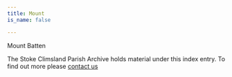 ```yaml
---
title: Mount
is_name: false

---
```


Mount Batten


The Stoke Climsland Parish Archive holds material under this index entry. To find out more please [contact us](/contact/)
